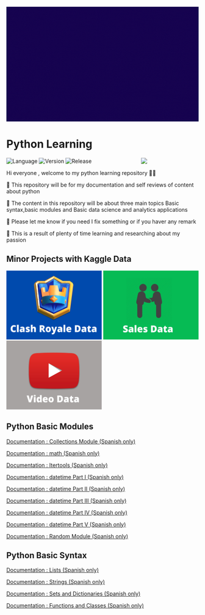 <p align="center">
  <img width="600" height="300" src="pythongif.gif">
</p>

# Python Learning 
<img align="right" width="30%" src="https://i.redd.it/y5s7p1z1mki51.png">

![Language](https://img.shields.io/static/v1?label=Language&message=Python&color=blueviolet)
![Version](https://img.shields.io/static/v1?label=Version&message=v1.0&color=blueviolet)
![Release](https://img.shields.io/static/v1?label=Release-Date&message=Soon&color=blueviolet)

Hi everyone , welcome to my python learning repository 🐍🐍

🐍 This repository will be for my documentation and self reviews of content about python

🐍 The content in this repository will be about three main topics Basic syntax,basic modules and Basic data science and analytics applications

🐍 Please let me know if you need I fix something or if you haver any remark 

🐍 This is a result of plenty of time learning and researching about my passion 

## Minor Projects with Kaggle Data 

[<img src="https://github.com/ABENGDATA/Python_Learning/blob/ff92754ca1c3dc47e3b6d311eb18d86c12456d05/Documentation%20Data%20S/clash%20royale%20project/crown_mini.png" width="250" height="180" />](https://github.com/ABENGDATA/Python_Learning/blob/ff92754ca1c3dc47e3b6d311eb18d86c12456d05/Documentation%20Data%20S/clash%20royale%20project/Clash%20Royale%20Data%20Set%20Exploration%20.ipynb)
[<img src="https://github.com/ABENGDATA/Python_Learning/blob/ff92754ca1c3dc47e3b6d311eb18d86c12456d05/Documentation%20Data%20S/sales%20analysis%20project/salesData.jpg" width="250" height="180" />](https://github.com/ABENGDATA/Python_Learning/blob/ff92754ca1c3dc47e3b6d311eb18d86c12456d05/Documentation%20Data%20S/sales%20analysis%20project/Minor%20Project%20-%20Sales%20Analysis.ipynb)
[<img src="https://github.com/ABENGDATA/Python_Learning/blob/ff92754ca1c3dc47e3b6d311eb18d86c12456d05/Documentation%20Data%20S/youtube%20data%20analysis%20project/video.jpg" width="250" height="180" />](https://github.com/ABENGDATA/Python_Learning/blob/ff92754ca1c3dc47e3b6d311eb18d86c12456d05/Documentation%20Data%20S/youtube%20data%20analysis%20project/Minor%20Project%20-%20Youtube%20Data%20Analysis.ipynb)
## Python Basic Modules 

[Documentation : Collections Module (Spanish only)](https://github.com/ABENGDATA/Python_Learning/blob/a981e3ccfab092f8ae83b74276c2d53b2e239cd3/Documentation%20Modules%20Basics/Documentacion%20Collections%20.ipynb)

[Documentation : math (Spanish only)](https://github.com/ABENGDATA/Python_Learning/blob/a981e3ccfab092f8ae83b74276c2d53b2e239cd3/Documentation%20Modules%20Basics/Documentacion%20Math%20module.ipynb)

[Documentation : Itertools (Spanish only)](https://github.com/ABENGDATA/Python_Learning/blob/a981e3ccfab092f8ae83b74276c2d53b2e239cd3/Documentation%20Modules%20Basics/Documentacion%20itertools.ipynb)

[Documentation : datetime Part I (Spanish only)](https://github.com/ABENGDATA/Python_Learning/blob/a981e3ccfab092f8ae83b74276c2d53b2e239cd3/Documentation%20Modules%20Basics/Documentation%20-%20DTModule%20Part%20I%20-%20Date.ipynb)

[Documentation : datetime Part II (Spanish only)](https://github.com/ABENGDATA/Python_Learning/blob/a981e3ccfab092f8ae83b74276c2d53b2e239cd3/Documentation%20Modules%20Basics/Documentation%20-%20DTModule%20Part%202%20-%20time.ipynb)


[Documentation : datetime Part III (Spanish only)](https://github.com/ABENGDATA/Python_Learning/blob/a981e3ccfab092f8ae83b74276c2d53b2e239cd3/Documentation%20Modules%20Basics/Documentation%20-%20DTModule%20Part%203%20-%20datetime.ipynb)


[Documentation : datetime Part IV (Spanish only)](https://github.com/ABENGDATA/Python_Learning/blob/a981e3ccfab092f8ae83b74276c2d53b2e239cd3/Documentation%20Modules%20Basics/Documentation%20-%20DTModule%20Part%204%20-%20timedeltas%20and%20operations.ipynb)


[Documentation : datetime Part V (Spanish only)](https://github.com/ABENGDATA/Python_Learning/blob/a981e3ccfab092f8ae83b74276c2d53b2e239cd3/Documentation%20Modules%20Basics/Documentation%20-%20DTModule%20Part%205%20-%20Formats.ipynb)


[Documentation : Random Module (Spanish only)](https://github.com/ABENGDATA/Python_Learning/blob/a981e3ccfab092f8ae83b74276c2d53b2e239cd3/Documentation%20Modules%20Basics/Documentation%20Module%20Random.ipynb)

## Python Basic Syntax 
[Documentation : Lists (Spanish only)](https://github.com/ABENGDATA/Python_Learning/blob/fd52a5b3aa5a97760bbae73c544687c51bbe67f1/Documentation%20Basics/Lists%20Documentation%20-%20ESP%20V%201.1.ipynb)

[Documentation : Strings (Spanish only)](https://github.com/ABENGDATA/Python_Learning/blob/fd52a5b3aa5a97760bbae73c544687c51bbe67f1/Documentation%20Basics/Strings_Documentation.ipynb)

[Documentation : Sets and Dictionaries (Spanish only)](https://github.com/ABENGDATA/Python_Learning/blob/fd52a5b3aa5a97760bbae73c544687c51bbe67f1/Documentation%20Basics/Documentation%20-%20%20Sets%20and%20Dictionaries.ipynb)

[Documentation : Functions and Classes (Spanish only)](https://github.com/ABENGDATA/Python_Learning/blob/fd52a5b3aa5a97760bbae73c544687c51bbe67f1/Documentation%20Basics/Documentation-Classes,Functions,lambdas%20.ipynb)

